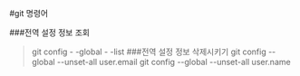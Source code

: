 #git 명령어

###전역 설정 정보 조회
> git config - -global - -list
###전역 설정 정보 삭제시키기
> git config --global --unset-all user.email
> git config --global --unset-all user.name
###
